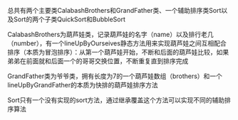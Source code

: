 总共有两个主要类CalabashBrothers和GrandFather类、一个辅助排序类Sort以及Sort的两个子类QuickSort和BubbleSort

CalabashBrothers为葫芦娃类，记录葫芦娃的名字（name）以及排行老几（number），有一个lineUpByOurseives静态方法用来实现葫芦娃之间互相配合排序（本质为冒泡排序）：从第一个葫芦娃开始，不断和后面的葫芦娃比较，如果弟弟在前面就和后面一个的哥哥交换位置，不断重复直到排序完成

GrandFather类为爷爷类，拥有长度为7的一个葫芦娃数组（brothers）和一个lineUpByGrandFather的本质为快排的葫芦娃排序方法

Sort只有一个没有实现的sort方法，通过继承覆盖这个方法可以实现不同的辅助排序算法
